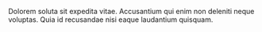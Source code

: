 Dolorem soluta sit expedita vitae. Accusantium qui enim non deleniti neque voluptas. Quia id recusandae nisi eaque laudantium quisquam.